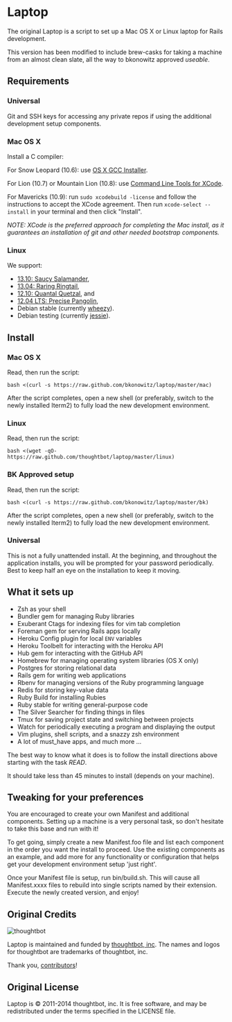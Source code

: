 Laptop
======

The original Laptop is a script to set up a Mac OS X or Linux laptop for Rails development.

This version has been modified to include brew-casks for taking a machine from
an almost clean slate, all the way to bkonowitz approved _useable_.

Requirements
------------

### Universal

Git and SSH keys for accessing any private repos if using the additional
development setup components.

### Mac OS X

Install a C compiler:

For Snow Leopard (10.6): use [OS X GCC
Installer](https://github.com/kennethreitz/osx-gcc-installer/).

For Lion (10.7) or Mountain Lion (10.8): use [Command Line Tools for
XCode](https://developer.apple.com/downloads/index.action).

For Mavericks (10.9): run `sudo xcodebuild -license` and follow the instructions
to accept the XCode agreement.  Then run `xcode-select --install` in your
terminal and then click "Install". 

_NOTE: XCode is the preferred approach for
completing the Mac install, as it guarantees an installation of git and other needed
bootstrap components._

### Linux

We support:

* [13.10: Saucy Salamander](https://wiki.ubuntu.com/SaucySalamander/ReleaseNotes),
* [13.04: Raring Ringtail](https://wiki.ubuntu.com/RaringRingtail/ReleaseNotes),
* [12.10: Quantal Quetzal](https://wiki.ubuntu.com/QuantalQuetzal/ReleaseNotes), and
* [12.04 LTS: Precise Pangolin](https://wiki.ubuntu.com/PrecisePangolin/ReleaseNotes),
* Debian stable (currently [wheezy](http://www.debian.org/releases/stable/)).
* Debian testing (currently [jessie](http://www.debian.org/releases/testing/)).

Install
-------

### Mac OS X

Read, then run the script:

    bash <(curl -s https://raw.github.com/bkonowitz/laptop/master/mac)

After the script completes, open a new shell (or preferably, switch to the newly
installed Iterm2) to fully load the new development environment.

### Linux

Read, then run the script:

    bash <(wget -qO- https://raw.github.com/thoughtbot/laptop/master/linux)

### BK Approved setup

Read, then run the script:

    bash <(curl -s https://raw.github.com/bkonowitz/laptop/master/bk)

After the script completes, open a new shell (or preferably, switch to the newly
installed Iterm2) to fully load the new development environment.

### Universal

This is not a fully unattended install. At the beginning, and throughout the
application installs, you will be prompted for your password periodically. Best to
keep half an eye on the installation to keep it moving.

What it sets up
---------------

* Zsh as your shell
* Bundler gem for managing Ruby libraries
* Exuberant Ctags for indexing files for vim tab completion
* Foreman gem for serving Rails apps locally
* Heroku Config plugin for local `ENV` variables
* Heroku Toolbelt for interacting with the Heroku API
* Hub gem for interacting with the GitHub API
* Homebrew for managing operating system libraries (OS X only)
* Postgres for storing relational data
* Rails gem for writing web applications
* Rbenv for managing versions of the Ruby programming language
* Redis for storing key-value data
* Ruby Build for installing Rubies
* Ruby stable for writing general-purpose code
* The Silver Searcher for finding things in files
* Tmux for saving project state and switching between projects
* Watch for periodically executing a program and displaying the output
* Vim plugins, shell scripts, and a snazzy zsh environment
* A lot of must_have apps, and much more ...

The best way to know what it does is to follow the install directions above
starting with the task *READ*.

It should take less than 45 minutes to install (depends on your machine).

Tweaking for your preferences
-------

You are encouraged to create your own Manifest and additional components.
Setting up a machine is a very personal task, so don't hesitate to take this
base and run with it!

To get going, simply create a new Manifest.foo file and list each component in
the order you want the install to proceed. Use the existing components as an
example, and add more for any functionality or configuration that helps get your
development environment setup 'just right'.

Once your Manifest file is setup, run bin/build.sh. This will cause all Manifest.xxxx
files to rebuild into single scripts named by their extension. Execute the newly
created version, and enjoy!

Original Credits
-------

![thoughtbot](http://thoughtbot.com/assets/tm/logo.png)

Laptop is maintained and funded by [thoughtbot, inc](http://thoughtbot.com/community).
The names and logos for thoughtbot are trademarks of thoughtbot, inc.

Thank you, [contributors](https://github.com/thoughtbot/laptop/graphs/contributors)!

Original License
-------

Laptop is © 2011-2014 thoughtbot, inc. It is free software, and may be
redistributed under the terms specified in the LICENSE file.
